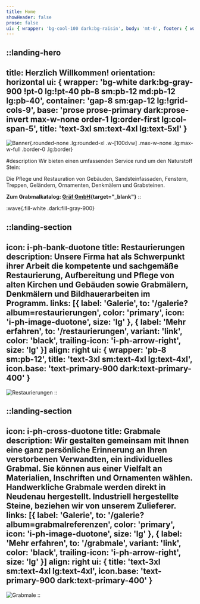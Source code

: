 ```yaml
---
title: Home
showHeader: false
prose: false
ui: { wrapper: 'bg-cool-100 dark:bg-raisin', body: 'mt-0', footer: { wave: 'bg-gray-100 dark:bg-raisin' } }
---
```


::landing-hero
---
title: Herzlich Willkommen!
orientation: horizontal
ui: { wrapper: 'bg-white dark:bg-gray-900 !pt-0 lg:!pt-40 pb-8 sm:pb-12 md:pb-12 lg:pb-40', container: 'gap-8 sm:gap-12 lg:!grid-cols-9', base: 'prose prose-primary dark:prose-invert max-w-none order-1 lg:order-first lg:col-span-5', title: 'text-3xl sm:text-4xl lg:text-5xl' }
---

<div class="lg:col-span-4 -mx-4 sm:-mx-6 lg:mx-0 max-w-[100dvw] overflow-x-hidden">

![Banner](/images/banner.webp){.rounded-none .lg:rounded-xl .w-[100dvw] .max-w-none .lg:max-w-full .border-0 .lg:border}

</div>

#description
Wir bieten einen umfassenden Service rund um den Naturstoff Stein:

Die Pflege und Restauration von Gebäuden, Sandsteinfassaden, Fenstern, Treppen, Geländern, Ornamenten, Denkmälern und Grabsteinen.

<strong>Zum Grabmalkatalog: [Gräf GmbH](https://www.graef-granit.de/content/produkte){target="_blank"}</strong>
::

:wave{.fill-white .dark:fill-gray-900}

::landing-section
---
icon: i-ph-bank-duotone
title: Restaurierungen
description: Unsere Firma hat als Schwerpunkt ihrer Arbeit die kompetente und sachgemäße Restaurierung, Aufbereitung und Pflege von alten Kirchen und Gebäuden sowie Grabmälern, Denkmälern und Bildhauerarbeiten im Programm.
links: [{ label: 'Galerie', to: '/galerie?album=restaurierungen', color: 'primary', icon: 'i-ph-image-duotone', size: 'lg' }, { label: 'Mehr erfahren', to: '/restaurierungen', variant: 'link', color: 'black', trailing-icon: 'i-ph-arrow-right', size: 'lg' }]
align: right
ui: { wrapper: 'pb-8 sm:pb-12', title: 'text-3xl sm:text-4xl lg:text-4xl', icon.base: 'text-primary-900 dark:text-primary-400' }
---

![Restaurierungen](/images/home-1.jpg)
::

::landing-section
---
icon: i-ph-cross-duotone
title: Grabmale
description: Wir gestalten gemeinsam mit Ihnen eine ganz persönliche Erinnerung an Ihren verstorbenen Verwandten, ein individuelles Grabmal. Sie können aus einer Vielfalt an Materialien, Inschriften und Ornamenten wählen. Handwerkliche Grabmale werden direkt in Neudenau hergestellt. Industriell hergestellte Steine, beziehen wir von unserem Zulieferer.
links: [{ label: 'Galerie', to: '/galerie?album=grabmalreferenzen', color: 'primary', icon: 'i-ph-image-duotone', size: 'lg' }, { label: 'Mehr erfahren', to: '/grabmale', variant: 'link', color: 'black', trailing-icon: 'i-ph-arrow-right', size: 'lg' }]
align: right
ui: { title: 'text-3xl sm:text-4xl lg:text-4xl', icon.base: 'text-primary-900 dark:text-primary-400' }
---

![Grabmale](/images/home-2.jpg)
::
